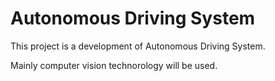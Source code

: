 # Autonomous Driving System
This project is a development of Autonomous Driving System.

Mainly computer vision technorology will be used.
